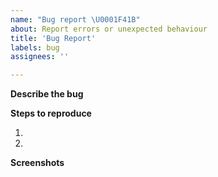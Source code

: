 ```yaml
---
name: "Bug report \U0001F41B"
about: Report errors or unexpected behaviour
title: 'Bug Report'
labels: bug
assignees: ''

---
```


<!-- Please read our Rules of Conduct: https://opensource.microsoft.com/codeofconduct/ -->
<!-- Please search existing issues to avoid creating duplicates. -->

**Describe the bug**


**Steps to reproduce**

1.
2.

**Screenshots**

